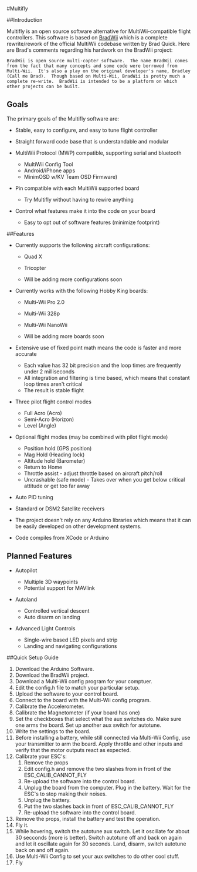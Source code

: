 #Multifly

##Introduction

Multifly is an open source software alternative for MultiWii-compatible flight controllers.  This software is based on [BradWii](https://github.com/bradquick/bradwii) which is a complete rewrite/rework of the official MultiWii codebase written by Brad Quick.  Here are Brad's comments regarding his hardwork on the BradWii project:

```
BradWii is open source multi-copter software.  The name BradWii comes from the fact that many concepts and some code were borrowed from Multi-Wii.  It's also a play on the original developer's name, Bradley (Call me Brad).  Though based on Multi-Wii, BradWii is pretty much a complete re-write.  BradWii is intended to be a platform on which other projects can be built.
```

## Goals
The primary goals of the Multifly software are:

- Stable, easy to configure, and easy to tune flight controller

- Straight forward code base that is understandable and modular

- MultiWii Protocol (MWP) compatible, supporting serial and bluetooth
  - MultiWii Config Tool
  - Android/iPhone apps
  - MinimOSD w/KV Team OSD Firmware)
  
- Pin compatible with each MultiWii supported board
  - Try Multifly without having to rewire anything
  
- Control what features make it into the code on your board
  - Easy to opt out of software features (minimize footprint)

##Features

- Currently supports the following aircraft configurations:
  - Quad X
  - Tricopter
  
  - Will be adding more configurations soon
  
- Currently works with the following Hobby King boards:
	- Multi-Wii Pro 2.0
	- Multi-Wii 328p 
	- Multi-Wii NanoWii 

  - Will be adding more boards soon

- Extensive use of fixed point math means the code is faster and more accurate 
  - Each value has 32 bit precision and the loop times are frequently under 2 milliseconds
  - All integration and filtering is time based, which means that constant loop times aren't critical
  - The result is stable flight

- Three pilot flight control modes
  - Full Acro (Acro)
  - Semi-Acro (Horizon)
  - Level (Angle)

- Optional flight modes (may be combined with pilot flight mode)
  - Position hold (GPS position)
  - Mag Hold (Heading lock)
  - Altitude hold (Barometer)
  - Return to Home
  - Throttle assist - adjust throttle based on aircraft pitch/roll
  - Uncrashable (safe mode) - Takes over when you get below critical attitude or get too far away
  
- Auto PID tuning

- Standard or DSM2 Satellite receivers

- The project doesn't rely on any Arduino libraries which means that it can be easily developed on other development systems.

- Code compiles from XCode or Arduino

## Planned Features

- Autopilot
  - Multiple 3D waypoints
  - Potential support for MAVlink

- Autoland
  - Controlled vertical descent
  - Auto disarm on landing
  
- Advanced Light Controls
  - Single-wire based LED pixels and strip
  - Landing and navigating configurations

##Quick Setup Guide

1. Download the Arduino Software.
2. Download the BradWii project.
3. Download a Multi-Wii config program for your comptuer.
4. Edit the config.h file to match your particular setup.
5. Upload the software to your control board.
6. Connect to the board with the Multi-Wii config program.
7. Calibrate the Accelerometer.
8. Calibrate the Magnetometer (if your board has one)
9. Set the checkboxes that select what the aux switches do.  Make sure one arms the board.  Set up another aux switch for autotune.
10. Write the settings to the board.
11. Before installing a battery, while still connected via Multi-Wii Config, use your transmitter to arm the board.  Apply throttle and other inputs and verify that the motor outputs react as expected.
12. Calibrate your ESC's:
	1. Remove the props
	2. Edit config.h and remove the two slashes from in front of the ESC_CALIB_CANNOT_FLY
	3. Re-upload the software into the control board.
	4. Unplug the board from the computer.  Plug in the battery.  Wait for the ESC's to stop making their noises.
	5. Unplug the battery.
	6. Put the two slashes back in front of ESC_CALIB_CANNOT_FLY
	7. Re-upload the software into the control board.	
13. Remove the props, install the battery and test the operation.
14. Fly it.
15. While hovering, switch the autotune aux switch.  Let it oscillate for about 30 secconds (more is better).  Switch autotune off and back on again and let it oscillate again for 30 seconds.  Land, disarm, switch autotune back on and off again.
16. Use Multi-Wii Config to set your aux switches to do other cool stuff.
17. Fly
